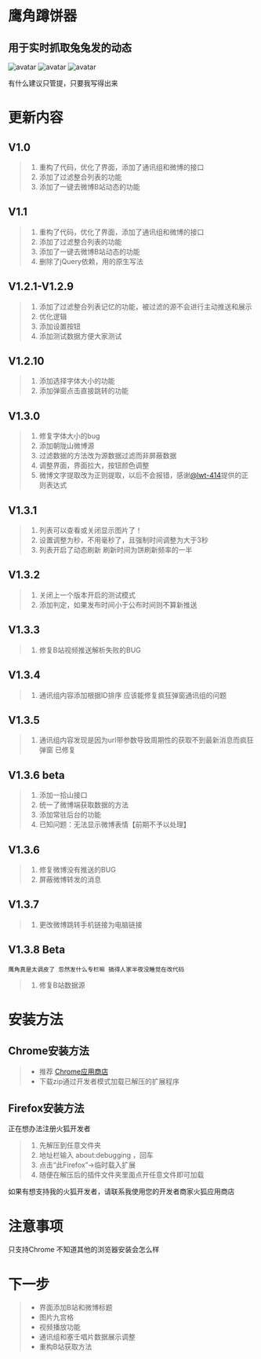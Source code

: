 # 鹰角蹲饼器

## 用于实时抓取兔兔发的动态

![avatar](https://raw.githubusercontent.com/LiuZiYang1/Dun-Cookie/master/mdImg/2.png)
![avatar](https://raw.githubusercontent.com/LiuZiYang1/Dun-Cookie/master/mdImg/3.jpg)
![avatar](https://raw.githubusercontent.com/LiuZiYang1/Dun-Cookie/master/mdImg/4.jpg)

有什么建议只管提，只要我写得出来
# 更新内容

## V1.0

> 1. 重构了代码，优化了界面，添加了通讯组和微博的接口
> 2. 添加了过滤整合列表的功能
> 3. 添加了一键去微博B站动态的功能

## V1.1

> 1. 重构了代码，优化了界面，添加了通讯组和微博的接口
> 2. 添加了过滤整合列表的功能
> 3. 添加了一键去微博B站动态的功能
> 4. 删除了jQuery依赖，用的原生写法

## V1.2.1-V1.2.9

> 1. 添加了过滤整合列表记忆的功能，被过滤的源不会进行主动推送和展示
> 2. 优化逻辑
> 3. 添加设置按钮
> 4. 添加测试数据方便大家测试

## V1.2.10

> 1. 添加选择字体大小的功能
> 2. 添加弹窗点击直接跳转的功能

## V1.3.0

> 1. 修复字体大小的bug
> 2. 添加朝陇山微博源
> 3. 过滤数据的方法改为源数据过滤而非屏蔽数据
> 4. 调整界面，界面拉大，按钮颜色调整
> 5. 微博文字提取改为正则提取，以后不会报错，感谢[@lwt-414](https://github.com/lwt-414)提供的正则表达式

## V1.3.1

> 1. 列表可以查看或关闭显示图片了！
> 2. 设置调整为秒，不用毫秒了，且强制时间调整为大于3秒
> 3. 列表开启了动态刷新 刷新时间为饼刷新频率的一半

## V1.3.2

> 1. 关闭上一个版本开启的测试模式
> 2. 添加判定，如果发布时间小于公布时间则不算新推送

## V1.3.3

> 1. 修复B站视频推送解析失败的BUG

## V1.3.4

> 1. 通讯组内容添加根据ID排序 应该能修复疯狂弹窗通讯组的问题

## V1.3.5

> 1. 通讯组内容发现是因为url带参数导致周期性的获取不到最新消息而疯狂弹窗 已修复

## V1.3.6 beta

> 1. 添加一拾山接口
> 2. 统一了微博端获取数据的方法
> 3. 添加常驻后台的功能
> 4. 已知问题：无法显示微博表情【前期不予以处理】

## V1.3.6

> 1. 修复微博没有推送的BUG
> 2. 屏蔽微博转发的消息

## V1.3.7

> 1. 更改微博跳转手机链接为电脑链接

## V1.3.8 Beta

    鹰角真是太调皮了 忽然发什么专栏嘛 搞得人家半夜没睡觉在改代码

> 1. 修复B站数据源

# 安装方法

## Chrome安装方法

> - 推荐 [Chrome应用商店](https://chrome.google.com/webstore/detail/%E8%B9%B2%E9%A5%BC/gblmdllhbodefkmimbcjpflhjneagkkd?hl=zh-CN&authuser=0) 
> - 下载zip通过开发者模式加载已解压的扩展程序

## Firefox安装方法

正在想办法注册火狐开发者
> 1. 先解压到任意文件夹
> 2. 地址栏输入 about:debugging ，回车
> 3. 点击“此Firefox”->临时载入扩展
> 4. 随便在解压后的插件文件夹里面点开任意文件即可加载

如果有想支持我的火狐开发者，请联系我使用您的开发者商家火狐应用商店
# 注意事项

只支持Chrome 不知道其他的浏览器安装会怎么样

# 下一步

> - 界面添加B站和微博标题
> - 图片九宫格
> - 视频播放功能
> - 通讯组和塞壬唱片数据展示调整
> - 重构B站获取方法

